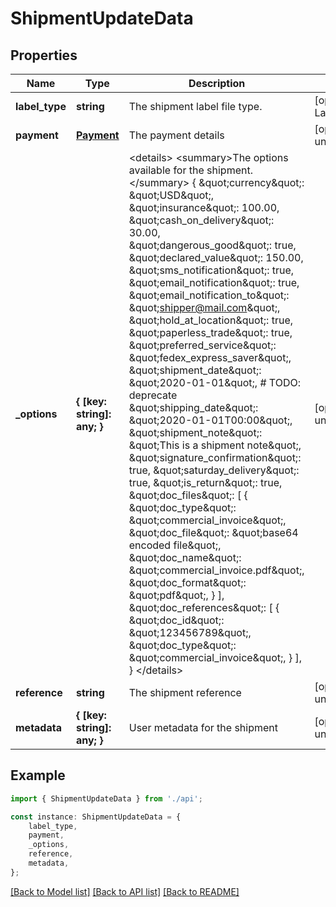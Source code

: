 # ShipmentUpdateData


## Properties

Name | Type | Description | Notes
------------ | ------------- | ------------- | -------------
**label_type** | **string** | The shipment label file type. | [optional] [default to LabelTypeEnum_Pdf]
**payment** | [**Payment**](Payment.md) | The payment details | [optional] [default to undefined]
**_options** | **{ [key: string]: any; }** | &lt;details&gt;         &lt;summary&gt;The options available for the shipment.&lt;/summary&gt;          {             \&quot;currency\&quot;: \&quot;USD\&quot;,             \&quot;insurance\&quot;: 100.00,             \&quot;cash_on_delivery\&quot;: 30.00,             \&quot;dangerous_good\&quot;: true,             \&quot;declared_value\&quot;: 150.00,             \&quot;sms_notification\&quot;: true,             \&quot;email_notification\&quot;: true,             \&quot;email_notification_to\&quot;: \&quot;shipper@mail.com\&quot;,             \&quot;hold_at_location\&quot;: true,             \&quot;paperless_trade\&quot;: true,             \&quot;preferred_service\&quot;: \&quot;fedex_express_saver\&quot;,             \&quot;shipment_date\&quot;: \&quot;2020-01-01\&quot;,  # TODO: deprecate             \&quot;shipping_date\&quot;: \&quot;2020-01-01T00:00\&quot;,             \&quot;shipment_note\&quot;: \&quot;This is a shipment note\&quot;,             \&quot;signature_confirmation\&quot;: true,             \&quot;saturday_delivery\&quot;: true,             \&quot;is_return\&quot;: true,             \&quot;doc_files\&quot;: [                 {                     \&quot;doc_type\&quot;: \&quot;commercial_invoice\&quot;,                     \&quot;doc_file\&quot;: \&quot;base64 encoded file\&quot;,                     \&quot;doc_name\&quot;: \&quot;commercial_invoice.pdf\&quot;,                     \&quot;doc_format\&quot;: \&quot;pdf\&quot;,                 }             ],             \&quot;doc_references\&quot;: [                 {                     \&quot;doc_id\&quot;: \&quot;123456789\&quot;,                     \&quot;doc_type\&quot;: \&quot;commercial_invoice\&quot;,                 }             ],         }         &lt;/details&gt;          | [optional] [default to undefined]
**reference** | **string** | The shipment reference | [optional] [default to undefined]
**metadata** | **{ [key: string]: any; }** | User metadata for the shipment | [optional] [default to undefined]

## Example

```typescript
import { ShipmentUpdateData } from './api';

const instance: ShipmentUpdateData = {
    label_type,
    payment,
    _options,
    reference,
    metadata,
};
```

[[Back to Model list]](../README.md#documentation-for-models) [[Back to API list]](../README.md#documentation-for-api-endpoints) [[Back to README]](../README.md)
